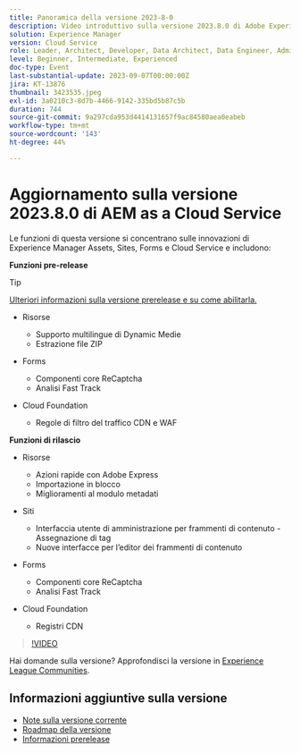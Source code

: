 ```yaml
---
title: Panoramica della versione 2023-8-0
description: Video introduttivo sulla versione 2023.8.0 di Adobe Experience Manager as a Cloud Service
solution: Experience Manager
version: Cloud Service
role: Leader, Architect, Developer, Data Architect, Data Engineer, Admin, User
level: Beginner, Intermediate, Experienced
doc-type: Event
last-substantial-update: 2023-09-07T00:00:00Z
jira: KT-13876
thumbnail: 3423535.jpeg
exl-id: 3a0210c3-8d7b-4466-9142-335bd5b87c5b
duration: 744
source-git-commit: 9a297cda953d4414131657f9ac84580aea0eabeb
workflow-type: tm+mt
source-wordcount: '143'
ht-degree: 44%

---
```


# Aggiornamento sulla versione 2023.8.0 di AEM as a Cloud Service

Le funzioni di questa versione si concentrano sulle innovazioni di Experience Manager Assets, Sites, Forms e Cloud Service e includono:

**Funzioni pre-release**

>[!TIP]
>
>[Ulteriori informazioni sulla versione prerelease e su come abilitarla.](https://experienceleague.adobe.com/docs/experience-manager-cloud-service/content/release-notes/prerelease.html?lang=it)

* Risorse
   * Supporto multilingue di Dynamic Medie
   * Estrazione file ZIP

* Forms
   * Componenti core ReCaptcha
   * Analisi Fast Track

* Cloud Foundation
   * Regole di filtro del traffico CDN e WAF

**Funzioni di rilascio**

* Risorse
   * Azioni rapide con Adobe Express
   * Importazione in blocco
   * Miglioramenti al modulo metadati

* Siti
   * Interfaccia utente di amministrazione per frammenti di contenuto - Assegnazione di tag
   * Nuove interfacce per l’editor dei frammenti di contenuto

* Forms
   * Componenti core ReCaptcha
   * Analisi Fast Track

* Cloud Foundation
   * Registri CDN

>[!VIDEO](https://video.tv.adobe.com/v/3423535/?learn=on)

Hai domande sulla versione?  Approfondisci la versione in [Experience League Communities](https://adobe.ly/3syyBwe).

## Informazioni aggiuntive sulla versione

* [Note sulla versione corrente](https://experienceleague.adobe.com/docs/experience-manager-cloud-service/content/release-notes/home.html?lang=it)
* [Roadmap della versione](https://experienceleague.adobe.com/docs/experience-manager-release-information/aem-release-updates/update-releases-roadmap.html?lang=it)
* [Informazioni prerelease](https://experienceleague.adobe.com/docs/experience-manager-cloud-service/content/release-notes/prerelease.html?lang=it)

